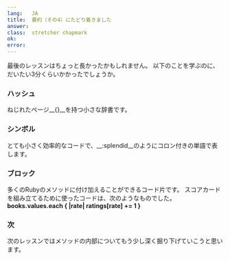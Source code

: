 ```yaml
---
lang:   JA
title:  要約（その4）にたどり着きました
answer: 
class:  stretcher chapmark
ok:     
error:  
---
```


最後のレッスンはちょっと長かったかもしれません。
以下のことを学ぶのに、だいたい3分くらいかかったでしょうか。

### ハッシュ
ねじれたページ__{}__を持つ小さな辞書です。

### シンボル
とても小さく効率的なコードで、__:splendid__のようにコロン付きの単語で表します。

### ブロック
多くのRubyのメソッドに付け加えることができるコード片です。
スコアカードを組み立てるために使ったコードは、次のようなものでした。
__books.values.each { |rate| ratings[rate] += 1 }__

### 次
次のレッスンではメソッドの内部についてもう少し深く掘り下げていこうと思います。
